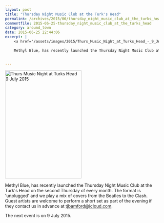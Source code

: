 ```yaml
---
layout: post
title: "Thursday Night Music Club at the Turk's Head"
permalink: /archives/2015/06/thursday_night_music_club_at_the_turks_head.html
commentfile: 2015-06-25-thursday_night_music_club_at_the_turks_head
category: around_town
date: 2015-06-25 22:44:06
excerpt: |
    <a href="/assets/images/2015/Thurs_Music_Night_at_Turks_Head_-_9_July_2015.jpg" title="See larger version of - Thurs Music Night at Turks Head   9 July 2015"><img src="/assets/images/2015/Thurs_Music_Night_at_Turks_Head_-_9_July_2015_thumb.jpg" width="150" height="212" alt="Thurs Music Night at Turks Head   9 July 2015" class="photo right" /></a>
    
    Methyl Blue, has recently launched the Thursday Night Music Club at the Turk's Head on the second Thursday of every month.  The format is 'unplugged' and we play a mix of covers from the Beatles to the Clash.  Guest artists are welcome to perform a short set as part of the evening if they contact us in advance at <a href="mailto:tjbamford@icloud.com.">tjbamford@icloud.com</a>
    

---
```


<a href="/assets/images/2015/Thurs_Music_Night_at_Turks_Head_-_9_July_2015.jpg" title="See larger version of - Thurs Music Night at Turks Head   9 July 2015"><img src="/assets/images/2015/Thurs_Music_Night_at_Turks_Head_-_9_July_2015_thumb.jpg" width="250" height="353" alt="Thurs Music Night at Turks Head   9 July 2015" class="photo right" /></a>

Methyl Blue, has recently launched the Thursday Night Music Club at the Turk's Head on the second Thursday of every month. The format is 'unplugged' and we play a mix of covers from the Beatles to the Clash. Guest artists are welcome to perform a short set as part of the evening if they contact us in advance at <tjbamford@icloud.com>.

The next event is on 9 July 2015.

